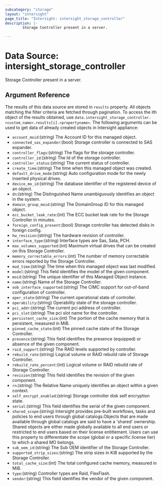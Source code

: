 ```yaml
---
subcategory: "storage"
layout: "intersight"
page_title: "Intersight: intersight_storage_controller"
description: |-
        Storage Controller present in a server.

---
```


# Data Source: intersight_storage_controller
Storage Controller present in a server.
## Argument Reference
The results of this data source are stored in `results` property.
All objects matching the filter criteria are fetched through pagination.
To access the ith object of the results obtained, use `data.intersight_storage_controller.<custom_name>.results[i].<propertyname>`.
The following arguments can be used to get data of already created objects in Intersight appliance:
* `account_moid`:(string) The Account ID for this managed object. 
* `connected_sas_expander`:(bool) Storage controller is connected to SAS expander. 
* `controller_flags`:(string) The flags for the storage controller. 
* `controller_id`:(string) The Id of the storage controller. 
* `controller_status`:(string) The current status of controller. 
* `create_time`:(string) The time when this managed object was created. 
* `default_drive_mode`:(string) Auto configuration mode for the newly inserted physical drives. 
* `device_mo_id`:(string) The database identifier of the registered device of an object. 
* `dn`:(string) The Distinguished Name unambiguously identifies an object in the system. 
* `domain_group_moid`:(string) The DomainGroup ID for this managed object. 
* `ecc_bucket_leak_rate`:(int) The ECC bucket leak rate for the Storage Controller in minutes. 
* `foreign_config_present`:(bool) Storage controller has detected disks in foreign config. 
* `hw_revision`:(string) The hardware revision of controller. 
* `interface_type`:(string) Interface types are Sas, Sata, PCH. 
* `max_volumes_supported`:(int) Maximum virtual drives that can be created on this Storage Controller. 
* `memory_correctable_errors`:(int) The number of memory correctable errors reported by the Storage Controller. 
* `mod_time`:(string) The time when this managed object was last modified. 
* `model`:(string) This field identifies the model of the given component. 
* `moid`:(string) The unique identifier of this Managed Object instance. 
* `name`:(string) Name of the Storage Controller. 
* `oob_interface_supported`:(string) The CIMC support for out-of-band configuration of controller. 
* `oper_state`:(string) The current operational state of controller. 
* `operability`:(string) Operability state of the storage controller. 
* `pci_addr`:(string) The current pci address of controller. 
* `pci_slot`:(string) The pci slot name for the controller. 
* `persistent_cache_size`:(int) The portion of the cache memory that is persistent, measured in MiB. 
* `pinned_cache_state`:(int) The pinned cache state of the Storage Controller. 
* `presence`:(string) This field identifies the presence (equipped) or absence of the given component. 
* `raid_support`:(string) The RAID levels supported by controller. 
* `rebuild_rate`:(string) Logical volume or RAID rebuild rate of Storage Controller. 
* `rebuild_rate_percent`:(int) Logical volume or RAID rebuild rate of Storage Controller. 
* `revision`:(string) This field identifies the revision of the given component. 
* `rn`:(string) The Relative Name uniquely identifies an object within a given context. 
* `self_encrypt_enabled`:(string) Storage controller disk self encryption state. 
* `serial`:(string) This field identifies the serial of the given component. 
* `shared_scope`:(string) Intersight provides pre-built workflows, tasks and policies to end users through global catalogs.Objects that are made available through global catalogs are said to have a 'shared' ownership. Shared objects are either made globally available to all end users or restricted to end users based on their license entitlement. Users can use this property to differentiate the scope (global or a specific license tier) to which a shared MO belongs. 
* `sub_oem_id`:(string) The Sub OEM identifier of the Storage Controller. 
* `supported_strip_sizes`:(string) The strip sizes in KiB supported by the Storage Controller. 
* `total_cache_size`:(int) The total configured cache memory, measured in MiB. 
* `type`:(string) Controller types are Raid, FlexFlash. 
* `vendor`:(string) This field identifies the vendor of the given component. 
 

